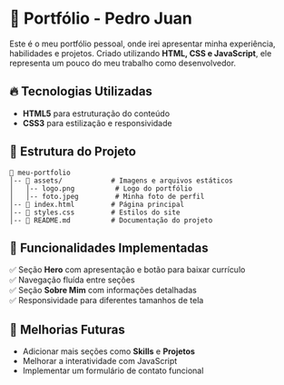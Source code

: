 # 📌 Portfólio - Pedro Juan

Este é o meu portfólio pessoal, onde irei apresentar minha experiência, habilidades e projetos. Criado utilizando **HTML, CSS e JavaScript**, ele representa um pouco do meu trabalho como desenvolvedor.

## 🔥 Tecnologias Utilizadas
- **HTML5** para estruturação do conteúdo
- **CSS3** para estilização e responsividade

## 📂 Estrutura do Projeto
```
📁 meu-portfolio
│-- 📁 assets/            # Imagens e arquivos estáticos
│   │-- logo.png          # Logo do portfólio
│   │-- foto.jpeg         # Minha foto de perfil
│-- 📄 index.html         # Página principal
│-- 📄 styles.css         # Estilos do site
│-- 📄 README.md          # Documentação do projeto
```

## 🚀 Funcionalidades Implementadas
✅ Seção **Hero** com apresentação e botão para baixar currículo  
✅ Navegação fluída entre seções  
✅ Seção **Sobre Mim** com informações detalhadas  
✅ Responsividade para diferentes tamanhos de tela  

## 🎯 Melhorias Futuras
- Adicionar mais seções como **Skills** e **Projetos**
- Melhorar a interatividade com JavaScript
- Implementar um formulário de contato funcional
